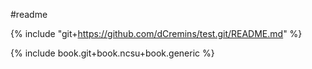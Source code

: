 #readme

{% include "git+https://github.com/dCremins/test.git/README.md" %}

{% include book.git+book.ncsu+book.generic %}
